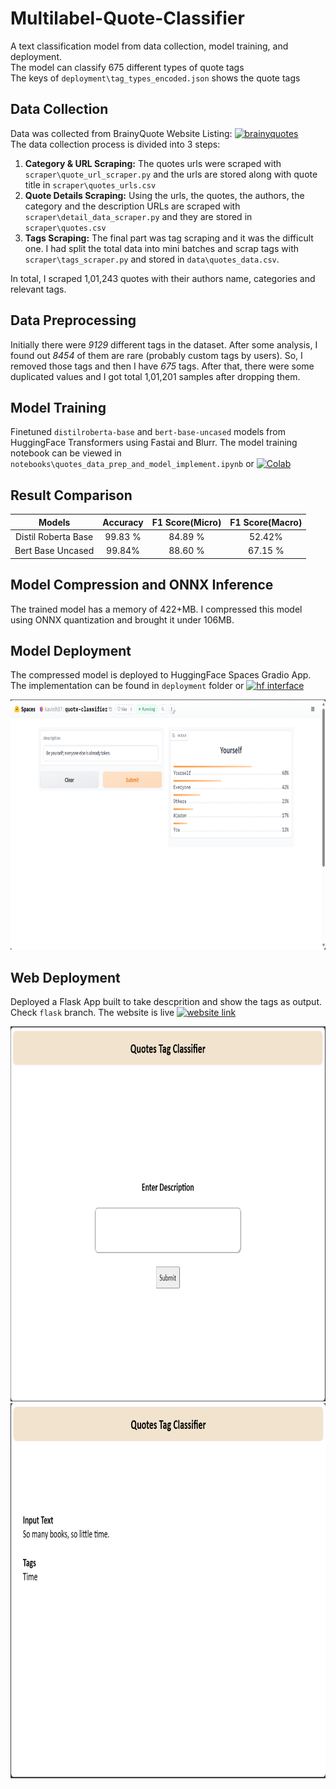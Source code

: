 # Multilabel-Quote-Classifier

A text classification model from data collection, model training, and deployment. <br/>
The model can classify 675 different types of quote tags <br/>The keys of `deployment\tag_types_encoded.json` shows the quote tags

 ## Data Collection

Data was collected from BrainyQuote Website Listing: [![brainyquotes](https://img.shields.io/badge/www.brainyquote.com-blue)](https://www.brainyquote.com/topics) <br/>The data collection process is divided into 3 steps:

1. **Category & URL Scraping:** The quotes urls were scraped with `scraper\quote_url_scraper.py` and the urls are stored along with quote title in `scraper\quotes_urls.csv`
2. **Quote Details Scraping:** Using the urls, the quotes, the authors, the category and the description URLs are scraped with `scraper\detail_data_scraper.py` and they are stored in `scraper\quotes.csv`
3. **Tags Scraping:** The final part was tag scraping and it was the difficult one. I had split the total data into mini batches and scrap tags with `scraper\tags_scraper.py` and stored in `data\quotes_data.csv`.

In total, I scraped 1,01,243 quotes with their authors name, categories and relevant tags. 

## Data Preprocessing

Initially there were *9129* different tags in the dataset. After some analysis, I found out *8454* of them are rare (probably custom tags by users). So, I removed those tags and then I have *675* tags. After that, there were some duplicated values and I got total 1,01,201 samples after dropping them.

## Model Training

Finetuned `distilroberta-base` and `bert-base-uncased` models from HuggingFace Transformers using Fastai and Blurr. The model training notebook can be viewed in `notebooks\quotes_data_prep_and_model_implement.ipynb` or [![Colab](https://img.shields.io/badge/-quotes_data_prep_and_model_implement.ipynb-blue?logo=googlecolab)](https://colab.research.google.com/drive/1GcgSEmS1FCtnuL6XmPLurVufQJcYaSsa?usp=sharing)

## Result Comparison

Models|Accuracy|F1 Score(Micro)|F1 Score(Macro)
:---:|:---:|:---:|:---:
Distil Roberta Base| 99.83 % | 84.89 % | 52.42%
Bert Base Uncased| 99.84% | 88.60 % | 67.15 %

## Model Compression and ONNX Inference

The trained model has a memory of 422+MB. I compressed this model using ONNX quantization and brought it under 106MB. 

## Model Deployment

The compressed model is deployed to HuggingFace Spaces Gradio App. The implementation can be found in `deployment` folder or [![hf interface](https://img.shields.io/badge/Hugging_face-Interface-FFFF00)](https://huggingface.co/spaces/kavinh07/quote-classifier)

<img src = "deployment\hugging_face_interface.png" width="750" height="400">

## Web Deployment
Deployed a Flask App built to take descprition and show the tags as output. Check `flask` branch. The website is live [![website link](https://img.shields.io/badge/www.multilabelquoteclassifier.onrender.com-blue)](https://multilabelquoteclassifier.onrender.com)

<img src = "deployment\webpage-1.png" width="800" height="600">
<img src = "deployment\webpage-2.png" width="800" height="600">
